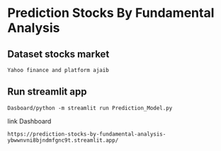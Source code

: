# Prediction Stocks By Fundamental Analysis

## Dataset stocks market
```
Yahoo finance and platform ajaib
```

## Run streamlit app
```
Dasboard/python -m streamlit run Prediction_Model.py
```

link Dashboard
```
https://prediction-stocks-by-fundamental-analysis-ybwwnvni8bjndmfgnc9t.streamlit.app/
```

